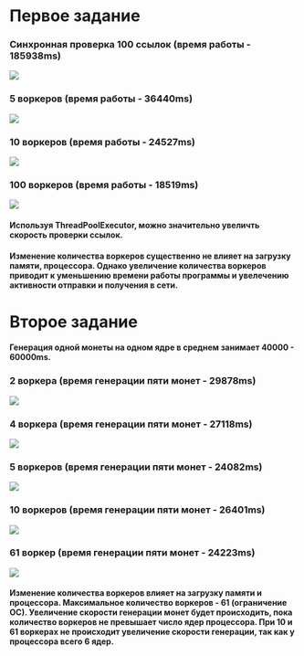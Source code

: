 # Первое задание
### Синхронная проверка 100 ссылок (время работы - 185938ms)
![](screenshots/first_profile.png)

### 5 воркеров (время работы - 36440ms)
![](screenshots/5_workers.jpg)

### 10 воркеров (время работы - 24527ms)
![](screenshots/10_workers.jpg)

### 100 воркеров (время работы - 18519ms)
![](screenshots/100_workers.jpg)

#### Используя ThreadPoolExecutor, можно значительно увеличть скорость проверки ссылок.
#### Изменение количества воркеров существенно не влияет на загрузку памяти, процессора. Однако увеличение количества воркеров приводит к уменьшению времени работы программы и увелечению активности отправки и получения в сети.

# Второе задание
#### Генерация одной монеты на одном ядре в среднем занимает 40000 - 60000ms.

### 2 воркера (время генерации пяти монет - 29878ms)
![](screenshots/2_workers2.jpg)

### 4 воркера (время генерации пяти монет - 27118ms)
![](screenshots/4_workers2.jpg)

### 5 воркеров (время генерации пяти монет - 24082ms)
![](screenshots/5_workers2.jpg)

### 10 воркеров (время генерации пяти монет - 26401ms)
![](screenshots/10_workers2.jpg)

### 61 воркер (время генерации пяти монет - 24223ms)
![](screenshots/61_workers2.jpg)

#### Изменение количества воркеров влияет на загрузку памяти и процессора. Максимальное количество воркеров - 61 (ограничение ОС). Увеличение скорости генерации монет будет происходить, пока количество воркеров не превышает число ядер процессора. При 10 и 61 воркерах не происходит увеличение скорости генерации, так как у процессора всего 6 ядер.